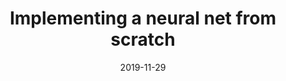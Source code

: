 ---
tags:
- AI & Machine Learning
title: Implementing a neural net from scratch
date: 2019-11-29
image: "/assets/images/nn-2.png"
caption: "image courtesy of 3B1B"
excerpt: To get a better grasp of the foundations of deep learning I implemented a neural net from scratch,
  using only numpy.
code: https://github.com/Armandpl/nn_from_scratch
external_link: ''
external_link_name: ''
read_more_bypass: https://github.com/Armandpl/nn_from_scratch

---